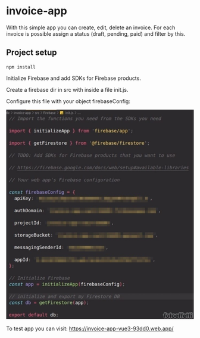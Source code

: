 # invoice-app

With this simple app you can create, edit, delete an invoice. For each invoice is possible assign a status (draft, pending, paid) and filter by this.

## Project setup

```
npm install
```

Initialize Firebase and add SDKs for Firebase products.

Create a firebase dir in src with inside a file init.js.

Configure this file with your object firebaseConfig:

<div style="text-align: center">

![immagine](readme_img/init.js.jpg)

</div>

To test app you can visit: https://invoice-app-vue3-93dd0.web.app/
